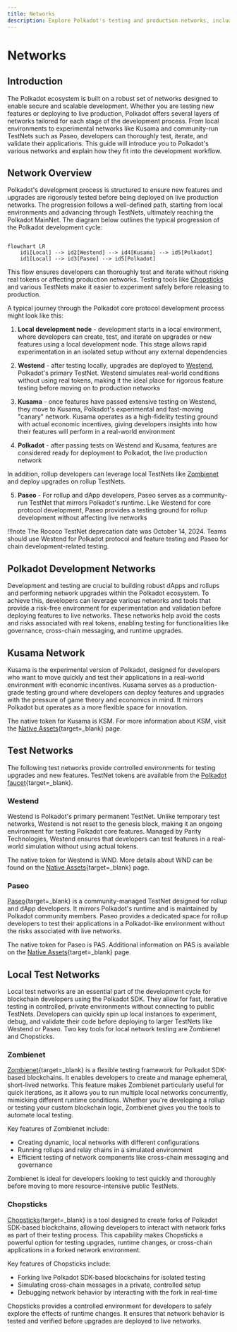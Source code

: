 ```yaml
---
title: Networks
description: Explore Polkadot's testing and production networks, including Westend, Kusama, and Paseo, for efficient development, deployment, and testing.
---
```


# Networks

## Introduction

The Polkadot ecosystem is built on a robust set of networks designed to enable secure and scalable development. Whether you are testing new features or deploying to live production, Polkadot offers several layers of networks tailored for each stage of the development process. From local environments to experimental networks like Kusama and community-run TestNets such as Paseo, developers can thoroughly test, iterate, and validate their applications. This guide will introduce you to Polkadot's various networks and explain how they fit into the development workflow.

## Network Overview 

Polkadot's development process is structured to ensure new features and upgrades are rigorously tested before being deployed on live production networks. The progression follows a well-defined path, starting from local environments and advancing through TestNets, ultimately reaching the Polkadot MainNet. The diagram below outlines the typical progression of the Polkadot development cycle:

``` mermaid

flowchart LR
    id1[Local] --> id2[Westend] --> id4[Kusama] --> id5[Polkadot]  
    id1[Local] --> id3[Paseo] --> id5[Polkadot] 
```
This flow ensures developers can thoroughly test and iterate without risking real tokens or affecting production networks. Testing tools like [Chopsticks](#chopsticks) and various TestNets make it easier to experiment safely before releasing to production.

A typical journey through the Polkadot core protocol development process might look like this:

1. **Local development node** - development starts in a local environment, where developers can create, test, and iterate on upgrades or new features using a local development node. This stage allows rapid experimentation in an isolated setup without any external dependencies

2. **Westend** - after testing locally, upgrades are deployed to [Westend](#westend), Polkadot's primary TestNet. Westend simulates real-world conditions without using real tokens, making it the ideal place for rigorous feature testing before moving on to production networks

3. **Kusama** - once features have passed extensive testing on Westend, they move to Kusama, Polkadot's experimental and fast-moving "canary" network. Kusama operates as a high-fidelity testing ground with actual economic incentives, giving developers insights into how their features will perform in a real-world environment

4. **Polkadot** - after passing tests on Westend and Kusama, features are considered ready for deployment to Polkadot, the live production network

In addition, rollup developers can leverage local TestNets like [Zombienet](#zombienet) and deploy upgrades on rollup TestNets.

5. **Paseo** - For rollup and dApp developers, Paseo serves as a community-run TestNet that mirrors Polkadot's runtime. Like Westend for core protocol development, Paseo provides a testing ground for rollup development without affecting live networks

!!!note
    The Rococo TestNet deprecation date was October 14, 2024. Teams should use Westend for Polkadot protocol and feature testing and Paseo for chain development-related testing.

## Polkadot Development Networks

Development and testing are crucial to building robust dApps and rollups and performing network upgrades within the Polkadot ecosystem. To achieve this, developers can leverage various networks and tools that provide a risk-free environment for experimentation and validation before deploying features to live networks. These networks help avoid the costs and risks associated with real tokens, enabling testing for functionalities like governance, cross-chain messaging, and runtime upgrades.

## Kusama Network

Kusama is the experimental version of Polkadot, designed for developers who want to move quickly and test their applications in a real-world environment with economic incentives. Kusama serves as a production-grade testing ground where developers can deploy features and upgrades with the pressure of game theory and economics in mind. It mirrors Polkadot but operates as a more flexible space for innovation.

The native token for Kusama is KSM. For more information about KSM, visit the [Native Assets](https://wiki.polkadot.network/docs/learn-DOT#kusama){target=\_blank} page.

## Test Networks

The following test networks provide controlled environments for testing upgrades and new features. TestNet tokens are available from the [Polkadot faucet](https://faucet.polkadot.io/){target=\_blank}.

### Westend

Westend is Polkadot's primary permanent TestNet. Unlike temporary test networks, Westend is not reset to the genesis block, making it an ongoing environment for testing Polkadot core features. Managed by Parity Technologies, Westend ensures that developers can test features in a real-world simulation without using actual tokens.

The native token for Westend is WND. More details about WND can be found on the [Native Assets](https://wiki.polkadot.network/docs/learn-DOT#getting-tokens-on-the-westend-testnet){target=\_blank} page.

### Paseo

[Paseo](https://github.com/paseo-network){target=\_blank} is a community-managed TestNet designed for rollup and dApp developers. It mirrors Polkadot's runtime and is maintained by Polkadot community members. Paseo provides a dedicated space for rollup developers to test their applications in a Polkadot-like environment without the risks associated with live networks.

The native token for Paseo is PAS. Additional information on PAS is available on the [Native Assets](https://wiki.polkadot.network/docs/learn-DOT#getting-tokens-on-the-paseo-testnet){target=\_blank} page.

## Local Test Networks

Local test networks are an essential part of the development cycle for blockchain developers using the Polkadot SDK. They allow for fast, iterative testing in controlled, private environments without connecting to public TestNets. Developers can quickly spin up local instances to experiment, debug, and validate their code before deploying to larger TestNets like Westend or Paseo. Two key tools for local network testing are Zombienet and Chopsticks.

### Zombienet

[Zombienet](https://github.com/paritytech/zombienet){target=\_blank} is a flexible testing framework for Polkadot SDK-based blockchains. It enables developers to create and manage ephemeral, short-lived networks. This feature makes Zombienet particularly useful for quick iterations, as it allows you to run multiple local networks concurrently, mimicking different runtime conditions. Whether you're developing a rollup or testing your custom blockchain logic, Zombienet gives you the tools to automate local testing.

Key features of Zombienet include:

- Creating dynamic, local networks with different configurations
- Running rollups and relay chains in a simulated environment
- Efficient testing of network components like cross-chain messaging and governance

Zombienet is ideal for developers looking to test quickly and thoroughly before moving to more resource-intensive public TestNets.

### Chopsticks

[Chopsticks](https://github.com/AcalaNetwork/chopsticks){target=\_blank} is a tool designed to create forks of Polkadot SDK-based blockchains, allowing developers to interact with network forks as part of their testing process. This capability makes Chopsticks a powerful option for testing upgrades, runtime changes, or cross-chain applications in a forked network environment.

Key features of Chopsticks include:

- Forking live Polkadot SDK-based blockchains for isolated testing
- Simulating cross-chain messages in a private, controlled setup
- Debugging network behavior by interacting with the fork in real-time

Chopsticks provides a controlled environment for developers to safely explore the effects of runtime changes. It ensures that network behavior is tested and verified before upgrades are deployed to live networks.
